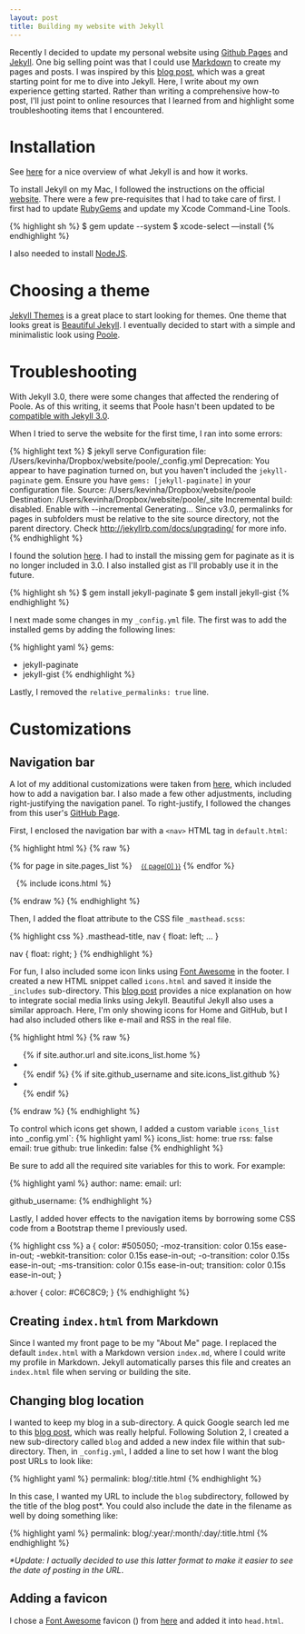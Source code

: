 ```yaml
---
layout: post
title: Building my website with Jekyll
---
```


Recently I decided to update my personal website using [Github Pages](https://pages.github.com/) and [Jekyll](http://jekyllrb.com/). One big selling point was that I could use [Markdown](https://daringfireball.net/projects/markdown/) to create my pages and posts. I was
 inspired by this [blog post](http://joshualande.com/jekyll-github-pages-poole),
which was a great starting point for me to dive into Jekyll. Here, I
write about my own experience getting started. Rather than writing a comprehensive how-to post, 
I'll just point to online resources that I learned from and highlight some
troubleshooting items that I encountered.

# Installation

See [here](http://jekyllbootstrap.com/lessons/jekyll-introduction.html) for a nice
overview of what Jekyll is and how it works.

To install Jekyll on my Mac, I followed
the instructions on the official [website](http://jekyllrb.com/docs/installation/).
There were a few pre-requisites that I had to take care of first.
I first had to update [RubyGems](https://rubygems.org/pages/download) and
update my Xcode Command-Line Tools.

{% highlight sh %}
$ gem update --system
$ xcode-select —install
{% endhighlight %}

I also needed to install [NodeJS](https://nodejs.org/en/).

# Choosing a theme

[Jekyll Themes](http://jekyllthemes.org/) is a great place to start looking for themes. 
One theme that looks great is [Beautiful Jekyll](https://github.com/daattali/beautiful-jekyll). I eventually decided to start with a simple and minimalistic look using 
[Poole](http://getpoole.com/). 

# Troubleshooting

With Jekyll 3.0, there were some changes that affected the rendering of Poole.
As of this writing, it seems that Poole hasn't been updated to be [compatible with Jekyll 3.0](https://github.com/poole/poole/issues/99).

When I tried to serve the website for the first time, I ran into some errors:

{% highlight text %}
$ jekyll serve
Configuration file: /Users/kevinha/Dropbox/website/poole/_config.yml
       Deprecation: You appear to have pagination turned on, but you haven't included the `jekyll-paginate` gem. Ensure you have `gems: [jekyll-paginate]` in your configuration file.
            Source: /Users/kevinha/Dropbox/website/poole
       Destination: /Users/kevinha/Dropbox/website/poole/_site
 Incremental build: disabled. Enable with --incremental
      Generating...
Since v3.0, permalinks for pages in subfolders must be relative to the site source directory, not the parent directory. Check http://jekyllrb.com/docs/upgrading/ for more info.
{% endhighlight %}

I found the solution [here](https://github.com/poole/poole/issues/112). I had to
install the missing gem for paginate as it is no longer included in 3.0. I also
installed gist as I'll probably use it in the future.

{% highlight sh %}
$ gem install jekyll-paginate
$ gem install jekyll-gist
{% endhighlight %}

I next made some changes in my `_config.yml` file. The first was to add
the installed gems by adding the following lines:

{% highlight yaml %}
gems:
  - jekyll-paginate
  - jekyll-gist
{% endhighlight %}

Lastly, I removed the `relative_permalinks: true` line.

# Customizations

## Navigation bar
A lot of my additional customizations were taken from [here](http://joshualande.com/jekyll-github-pages-poole/), which included how to add a navigation bar. I also made a few other adjustments, including right-justifying
the navigation panel. To right-justify, I followed the changes from this user's [GitHub Page](https://github.com/eka-putra/eka-putra.github.io).

First, I enclosed the navigation bar with a `<nav>` HTML tag in `default.html`:

{% highlight html %}
{% raw %}
<nav>
  {% for page in site.pages_list %}
    &nbsp;&nbsp;&nbsp;<small><a href="{{ page[1]  }}">{{ page[0] }}</a></small>
  {% endfor %}

  &nbsp;&nbsp;&nbsp;{% include icons.html %}
</nav>
{% endraw %}
{% endhighlight %}

Then, I added the float attribute to the CSS file `_masthead.scss`:

{% highlight css %}
.masthead-title, nav {
  float: left;
  ...
}

nav {
  float: right;
}
{% endhighlight %}

For fun, I also included some icon links using [Font Awesome](https://fortawesome.github.io/Font-Awesome/) in the footer. I created a new HTML snippet called `icons.html` and saved it inside the `_includes` sub-directory. This [blog post](https://blog.r3bl.me/en/simple-social-media-links-jekyll/) provides a nice explanation on how to integrate
social media links using Jekyll. Beautiful Jekyll also uses a similar approach.
Here, I'm only showing icons for Home
and GitHub, but I had also included others like e-mail and RSS in the real file.

{% highlight html %}
{% raw %}
<ul class="footerbar">
  {% if site.author.url and site.icons_list.home %}
  <li>
    <a href="{{ site.baseurl }}/" title="Home">
      <i class="icon fa fa-home fa-lg"></i> 
    </a>
  </li>
  {% endif %}
  {% if site.github_username and site.icons_list.github %}
  <li>
    <a href="https://github.com/{{ site.github_username }}" title="GitHub">
      <i class="icon fa fa-github fa-lg"></i>     
    </a>
  </li>
  {% endif %}
</ul>
{% endraw %}
{% endhighlight %}

To control which icons get shown, I added a custom variable `icons_list` into
_config.yml`:
{% highlight yaml %}
icons_list:
  home: true
  rss: false
  email: true
  github: true
  linkedin: false
{% endhighlight %}

Be sure to add all the required site variables for this to work. For example:

{% highlight yaml %}
author:
  name:              <your name>
  email:             <your e-mail>
  url:               <your url>

github_username:     <your-username>
{% endhighlight %}

Lastly, I added hover effects to the navigation items by borrowing some CSS code 
from a Bootstrap theme I previously used.

{% highlight css %}
  a {
    color: #505050;
    -moz-transition: color 0.15s ease-in-out;
    -webkit-transition: color 0.15s ease-in-out;
    -o-transition: color 0.15s ease-in-out;
    -ms-transition: color 0.15s ease-in-out;
    transition: color 0.15s ease-in-out;
  }

  a:hover {
    color: #C6C8C9;
  }
{% endhighlight %}

## Creating `index.html` from Markdown
Since I wanted my front page to be my "About Me" page. I replaced the default 
`index.html` with a Markdown version `index.md`, where I could write my profile in Markdown.
Jekyll automatically parses this file and creates an `index.html` file when 
serving or building the site.

## Changing blog location
I wanted to keep my blog in a sub-directory.
A quick Google search led me to this [blog post](http://joshbranchaud.com/blog/2013/03/02/Running-Your-Jekyll-Blog-from-a-Subdirectory.html), which was
really helpful. Following Solution 2, I created a new sub-directory called
`blog` and added a new index file within that sub-directory. Then, in `_config.yml`,
I added a line to set how I want the blog post URLs to look like:

{% highlight yaml %}
permalink:          blog/:title.html
{% endhighlight %}

In this case, I wanted my URL to include the `blog` subdirectory, followed by the
title of the blog post\*. You could also include
the date in the filename as well by doing something like:

{% highlight yaml %}
permalink:          blog/:year/:month/:day/:title.html
{% endhighlight %}

*\*Update: I actually decided to use this latter format to
make it easier to see the date of posting in the URL*.

## Adding a favicon
I chose a [Font Awesome](http://fontawesome.io/) favicon (<i class="icon fa fa-code fa-lg" title="code favicon"></i>)
from [here](http://paulferrett.com/fontawesome-favicon/) and added it into `head.html`.

